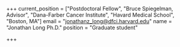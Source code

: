 +++
current_position = ["Postdoctoral Fellow", "Bruce Spiegelman, Advisor", "Dana-Farber Cancer Institute", "Havard Medical School", "Boston, MA"]
email = "jonathanz_long@dfci.harvard.edu"
name = "Jonathan Long Ph.D."
position = "Graduate student"

+++

